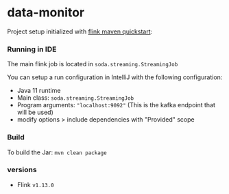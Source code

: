 # data-monitor

Project setup initialized with [flink maven quickstart](https://ci.apache.org/projects/flink/flink-docs-release-1.13/docs/dev/datastream/project-configuration/#maven-quickstart):

### Running in IDE

The main flink job is located in `soda.streaming.StreamingJob`

You can setup a run configuration in IntelliJ with the following configuration:
- Java 11 runtime
- Main class: `soda.streaming.StreamingJob`
- Program arguments: `"localhost:9092"` (This is the kafka endpoint that will be used)
- modify options > include dependencies with "Provided" scope

### Build
To build the Jar:
`mvn clean package`

### versions
- Flink `v1.13.0`